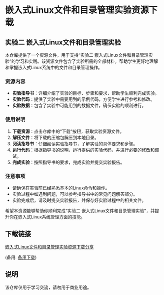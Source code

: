 # 嵌入式Linux文件和目录管理实验资源下载

## 实验二 嵌入式Linux文件和目录管理实验

本仓库提供了一个资源文件，用于支持“实验二 嵌入式Linux文件和目录管理实验”的学习和实践。该资源文件包含了实验所需的全部材料，帮助学生更好地理解和掌握嵌入式Linux系统中的文件和目录管理操作。

### 资源内容

- **实验指导书**：详细介绍了实验的目标、步骤和要求，帮助学生顺利完成实验。
- **实验代码**：提供了实验中需要用到的示例代码，方便学生进行参考和修改。
- **实验数据**：包含了实验中可能用到的数据文件，确保实验的顺利进行。

### 使用说明

1. **下载资源**：点击仓库中的“下载”按钮，获取实验资源文件。
2. **解压文件**：将下载的压缩包解压到本地目录。
3. **阅读指导书**：仔细阅读实验指导书，了解实验的具体要求和步骤。
4. **运行代码**：根据指导书的说明，运行提供的实验代码，并进行必要的修改和调试。
5. **完成实验**：按照指导书的要求，完成实验并提交实验报告。

### 注意事项

- 请确保在实验前已经熟悉基本的Linux命令和操作。
- 实验过程中如遇到问题，可以参考指导书中的常见问题解答部分。
- 实验完成后，请及时提交实验报告，并保存好实验过程中的相关文件。

希望本资源能够帮助你顺利完成“实验二 嵌入式Linux文件和目录管理实验”，并提升你在嵌入式Linux系统管理方面的技能。

## 下载链接
[嵌入式Linux文件和目录管理实验资源下载分享](https://pan.quark.cn/s/5054c3b589ed) 

(备用: [备用下载](https://pan.baidu.com/s/18Fxe7dRU20weWISfeeaIWA?pwd=1234))

## 说明

该仓库仅用于学习交流，请勿用于商业用途。
